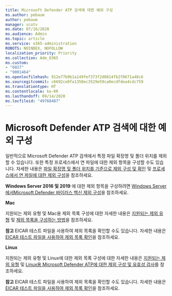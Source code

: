```yaml
---
title: Microsoft Defender ATP 검색에 대한 예외 구성
ms.author: pebaum
author: pebaum
manager: scotv
ms.date: 07/16/2020
ms.audience: Admin
ms.topic: article
ms.service: o365-administration
ROBOTS: NOINDEX, NOFOLLOW
localization_priority: Priority
ms.collection: Adm_O365
ms.custom:
- "6027"
- "9001464"
ms.openlocfilehash: 912e77b9b1a149fef373f2d0814fb2f0671a48c6
ms.sourcegitcommit: c6692ce0fa1358ec3529e59ca0ecdfdea4cdc759
ms.translationtype: HT
ms.contentlocale: ko-KR
ms.lasthandoff: 09/14/2020
ms.locfileid: "49768487"
---
```

# <a name="configuring-exclusions-for-microsoft-defender-atp-scan"></a>Microsoft Defender ATP 검색에 대한 예외 구성

일반적으로 Microsoft Defender ATP 검색에서 특정 파일 확장명 및 폴더 위치를 제외할 수 있습니다. 또한 특정 프로세스에서 연 파일에 대한 제외 항목을 구성할 수도 있습니다. 자세한 내용은 [파일 확장명 및 폴더 위치를 기준으로 제외 구성 및 확인](https://docs.microsoft.com/windows/security/threat-protection/microsoft-defender-antivirus/configure-extension-file-exclusions-microsoft-defender-antivirus) 및 [프로세스에서 연 파일에 대한 제외 구성](https://docs.microsoft.com/windows/security/threat-protection/microsoft-defender-antivirus/configure-process-opened-file-exclusions-microsoft-defender-antivirus)을 참조하세요.

**Windows Server 2016 및 2019** 에 대한 제외 항목을 구성하려면 [Windows Server에서Microsoft Defender 바이러스 백신 제외 구성](https://docs.microsoft.com/windows/security/threat-protection/microsoft-defender-antivirus/configure-server-exclusions-microsoft-defender-antivirus)을 참조하세요.

**Mac**

지원되는 제외 유형 및 Mac용 제외 목록 구성에 대한 자세한 내용은 [지원되는 제외 유형](https://docs.microsoft.com/windows/security/threat-protection/microsoft-defender-atp/mac-exclusions#supported-exclusion-types) 및 [제외 목록을 구성하는 방법](https://docs.microsoft.com/windows/security/threat-protection/microsoft-defender-atp/mac-exclusions#how-to-configure-the-list-of-exclusions)을 참조하세요.

**참고** EICAR 테스트 파일을 사용하여 제외 목록을 확인할 수도 있습니다. 자세한 내용은 [EICAR 테스트 파일을 사용하여 제외 목록 확인](https://docs.microsoft.com/windows/security/threat-protection/microsoft-defender-atp/mac-exclusions#validate-exclusions-lists-with-the-eicar-test-file)을 참조하세요. 

**Linux**

지원되는 제외 유형 및 Linux에 대한 제외 목록 구성에 대한 자세한 내용은 [지원되는 제외 유형](https://docs.microsoft.com/windows/security/threat-protection/microsoft-defender-atp/linux-exclusions#supported-exclusion-types) 및 [Linux용 Microsoft Defender ATP에 대한 제외 구성 및 유효성 검사](https://docs.microsoft.com/windows/security/threat-protection/microsoft-defender-atp/linux-exclusions)를 참조하세요.

**참고** EICAR 테스트 파일을 사용하여 제외 목록을 확인할 수도 있습니다. 자세한 내용은 [EICAR 테스트 파일을 사용하여 제외 목록 확인](https://docs.microsoft.com/windows/security/threat-protection/microsoft-defender-atp/linux-exclusions#validate-exclusions-lists-with-the-eicar-test-file)을 참조하세요. 